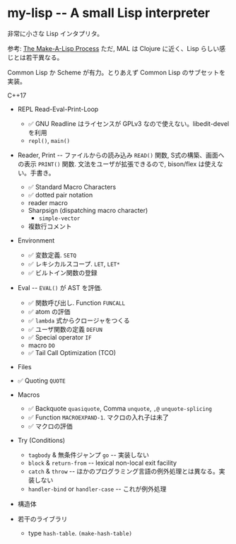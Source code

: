 
# my-lisp -- A small Lisp interpreter

非常に小さな Lisp インタプリタ。

参考:
<a href="https://github.com/kanaka/mal/blob/master/process/guide.md">The Make-A-Lisp Process</a>
ただ, MAL は Clojure に近く、Lisp らしい感じとは若干異なる。

Common Lisp か Scheme が有力。とりあえず Common Lisp のサブセットを実装。

C++17



 - REPL Read-Eval-Print-Loop
   + ✅ GNU Readline はライセンスが GPLv3 なので使えない。libedit-devel を利用
   + `repl()`, `main()`
     
 - Reader, Print  -- ファイルからの読み込み `READ()` 関数, S式の構築、画面への表示 `PRINT()` 関数. 文法をユーザが拡張できるので, bison/flex は使えない。手書き。
   + ✅ Standard Macro Characters
   + ✅ dotted pair notation
   + reader macro
   + Sharpsign (dispatching macro character)
     - `simple-vector`
   + 複数行コメント
   
 - Environment
   + ✅ 変数定義. `SETQ`
   + ✅ レキシカルスコープ. `LET`, `LET*`
   + ✅ ビルトイン関数の登録
   
 - Eval  -- `EVAL()` が AST を評価.
   + ✅ 関数呼び出し. Function `FUNCALL`
   + ✅ atom の評価
   + ✅ `lambda` 式からクロージャをつくる
   + ✅ ユーザ関数の定義 `DEFUN`
   + ✅ Special operator `IF`
   + macro `DO`
   + ✅ Tail Call Optimization (TCO)
 
 - Files
 
 - ✅ Quoting `QUOTE`
 
 - Macros
   + ✅ Backquote `quasiquote`, Comma `unquote`, `,@` `unquote-splicing`
   + ✅ Function `MACROEXPAND-1`. マクロの入れ子は未了
   + ✅ マクロの評価
   
 - Try (Conditions)
   + `tagbody` & 無条件ジャンプ `go`  -- 実装しない
   + `block` & `return-from`  -- lexical non-local exit facility
   + `catch` & `throw`   -- ほかのプログラミング言語の例外処理とは異なる。実装しない
   + `handler-bind` or `handler-case`  -- これが例外処理

 - 構造体
 
 - 若干のライブラリ
   + type `hash-table`. `(make-hash-table)`


